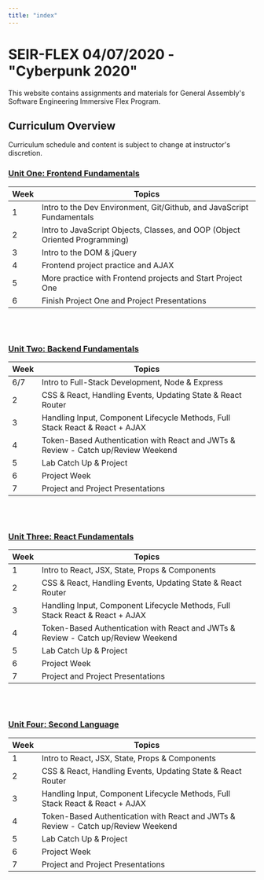 ```yaml
---
title: "index"
---
```


# SEIR-FLEX 04/07/2020 - "Cyberpunk 2020"

This website contains assignments and materials for General Assembly's Software Engineering Immersive Flex Program. 

## Curriculum Overview

Curriculum schedule and content is subject to change at instructor's discretion.


### [Unit One: Frontend Fundamentals](/frontend-fundamentals)

| Week  | Topics |
| ----- | ------ |
| 1  | Intro to the Dev Environment, Git/Github, and JavaScript Fundamentals  |
| 2  | Intro to JavaScript Objects, Classes, and OOP (Object Oriented Programming) |
| 3  | Intro to the DOM & jQuery |
| 4  | Frontend project practice and AJAX|
| 5 | More practice with Frontend projects and Start Project One |
| 6  | Finish Project One and Project Presentations |


<br>
<br>

### [Unit Two: Backend Fundamentals](/backend-fundamentals)

| Week  | Topics |
| ----- | ------ |
| 6/7  | Intro to Full-Stack Development, Node & Express |
| 2  | CSS & React, Handling Events, Updating State & React Router |
| 3  | Handling Input, Component Lifecycle Methods, Full Stack React & React + AJAX |
| 4  | Token-Based Authentication with React and JWTs & Review - Catch up/Review Weekend|
| 5 | Lab Catch Up & Project |
| 6  | Project Week |
| 7  | Project and Project Presentations |


<br>
<br>

### [Unit Three: React Fundamentals](/react-fundamentals)

| Week  | Topics |
| ----- | ------ |
| 1  | Intro to React, JSX, State, Props & Components  |
| 2  | CSS & React, Handling Events, Updating State & React Router |
| 3  | Handling Input, Component Lifecycle Methods, Full Stack React & React + AJAX |
| 4  | Token-Based Authentication with React and JWTs & Review - Catch up/Review Weekend|
| 5 | Lab Catch Up & Project |
| 6  | Project Week |
| 7  | Project and Project Presentations |


<br>
<br>

### [Unit Four: Second Language](/second-language)

| Week  | Topics |
| ----- | ------ |
| 1  | Intro to React, JSX, State, Props & Components  |
| 2  | CSS & React, Handling Events, Updating State & React Router |
| 3  | Handling Input, Component Lifecycle Methods, Full Stack React & React + AJAX |
| 4  | Token-Based Authentication with React and JWTs & Review - Catch up/Review Weekend|
| 5 | Lab Catch Up & Project |
| 6  | Project Week |
| 7  | Project and Project Presentations |

